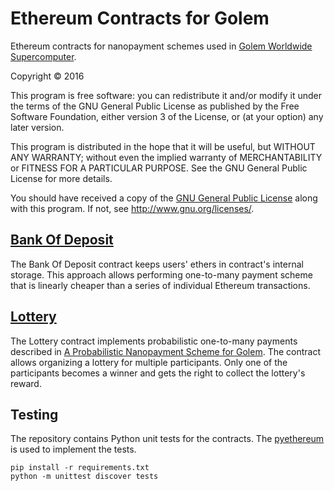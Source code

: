 # Ethereum Contracts for Golem
Ethereum contracts for nanopayment schemes used in [Golem Worldwide Supercomputer](http://golemproject.net).

Copyright © 2016

This program is free software: you can redistribute it and/or modify
it under the terms of the GNU General Public License as published by
the Free Software Foundation, either version 3 of the License, or
(at your option) any later version.

This program is distributed in the hope that it will be useful,
but WITHOUT ANY WARRANTY; without even the implied warranty of
MERCHANTABILITY or FITNESS FOR A PARTICULAR PURPOSE.  See the
GNU General Public License for more details.

You should have received a copy of the [GNU General Public License](LICENSE)
along with this program.  If not, see <http://www.gnu.org/licenses/>.

## [Bank Of Deposit](BankOfDeposit.sol)

The Bank Of Deposit contract keeps users' ethers in contract's internal storage.
This approach allows performing one-to-many payment scheme that is linearly cheaper than
a series of individual Ethereum transactions.

## [Lottery](Lottery.sol)

The Lottery contract implements probabilistic one-to-many payments described in
[A Probabilistic Nanopayment Scheme for Golem](http://golemproject.net/doc/GolemNanopayments.pdf).
The contract allows organizing a lottery for multiple participants.
Only one of the participants becomes a winner and gets the right to collect the lottery's reward.

## Testing

The repository contains Python unit tests for the contracts. The [pyethereum](https://github.com/ethereum/pyethereum) is used to implement the tests.
```
pip install -r requirements.txt
python -m unittest discover tests
```

